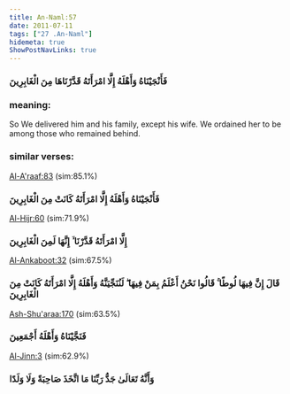 ```yaml
---
title: An-Naml:57
date: 2011-07-11
tags: ["27 .An-Naml"]
hidemeta: true 
ShowPostNavLinks: true 
---
```

### فَأَنْجَيْنَاهُ وَأَهْلَهُ إِلَّا امْرَأَتَهُ قَدَّرْنَاهَا مِنَ الْغَابِرِينَ
### meaning: 
So We delivered him and his family, except his wife. We ordained her to be among those who remained behind.
### similar verses: 

[Al-A'raaf:83](/7/83) (sim:85.1%)

### فَأَنْجَيْنَاهُ وَأَهْلَهُ إِلَّا امْرَأَتَهُ كَانَتْ مِنَ الْغَابِرِينَ

[Al-Hijr:60](/15/60) (sim:71.9%)

### إِلَّا امْرَأَتَهُ قَدَّرْنَا ۙ إِنَّهَا لَمِنَ الْغَابِرِينَ

[Al-Ankaboot:32](/29/32) (sim:67.5%)

### قَالَ إِنَّ فِيهَا لُوطًا ۚ قَالُوا نَحْنُ أَعْلَمُ بِمَنْ فِيهَا ۖ لَنُنَجِّيَنَّهُ وَأَهْلَهُ إِلَّا امْرَأَتَهُ كَانَتْ مِنَ الْغَابِرِينَ

[Ash-Shu'araa:170](/26/170) (sim:63.5%)

### فَنَجَّيْنَاهُ وَأَهْلَهُ أَجْمَعِينَ

[Al-Jinn:3](/72/3) (sim:62.9%)

### وَأَنَّهُ تَعَالَىٰ جَدُّ رَبِّنَا مَا اتَّخَذَ صَاحِبَةً وَلَا وَلَدًا
